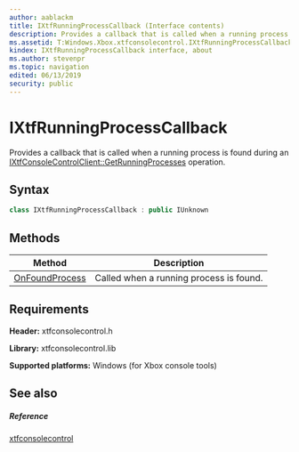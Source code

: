```yaml
---
author: aablackm
title: IXtfRunningProcessCallback (Interface contents)
description: Provides a callback that is called when a running process is found during an IXtfConsoleControlClient::GetRunningProcesses Method operation.
ms.assetid: T:Windows.Xbox.xtfconsolecontrol.IXtfRunningProcessCallback
kindex: IXtfRunningProcessCallback interface, about
ms.author: stevenpr
ms.topic: navigation
edited: 06/13/2019
security: public
---
```


# IXtfRunningProcessCallback  

Provides a callback that is called when a running process is found during an [IXtfConsoleControlClient::GetRunningProcesses](../IXtfConsoleControlClient/methods/ixtfconsolecontrolclient_getrunningprocesses.md) operation.  
<a id="syntaxSection"></a>



## Syntax  

```cpp
class IXtfRunningProcessCallback : public IUnknown  
```

  
## Methods  
  
| Method | Description |  
| --- | --- |  
| [OnFoundProcess](methods/ixtfrunningprocesscallback_onfoundprocess.md) | Called when a running process is found. |  
  

<a id="requirements"></a>



## Requirements  

**Header:** xtfconsolecontrol.h  

**Library:** xtfconsolecontrol.lib  
  
**Supported platforms:** Windows (for Xbox console tools)  
  
<a id="ID4E6"></a>



## See also  

<a id="ID4EBB"></a>



##### Reference  

[xtfconsolecontrol](../../xtfconsolecontrol_members.md)  